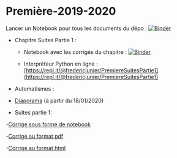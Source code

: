 # Première-2019-2020

Lancer un Notebook pour tous les documents du dépo : [![Binder](https://mybinder.org/badge_logo.svg)](https://mybinder.org/v2/gh/frederic-junier/Premiere/master)

* Chapitre Suites Partie 1 :
  
  - Notebook avec les corrigés du chapitre : [![Binder](https://mybinder.org/badge_logo.svg)](https://mybinder.org/v2/gh/frederic-junier/Premiere/master/?filepath=SuitesPartie1/Premiere_Cours_Suite_Partie1.ipynb)

  - Interpréteur Python en ligne : [https://repl.it/@fredericjunier/PremiereSuitesPartie1](https://repl.it/@fredericjunier/PremiereSuitesPartie1)
  
  
* Automatismes :
 
 - [Diaporama](Automatismes/2019-2020/PremiereAutomatismes-2019-2020.pdf) (à partir du 18/01/2020)
 
 
 * Suites partie 1:
 
  -[Corrigé sous forme de notebook](https://mybinder.org/v2/gh/frederic-junier/Premiere/master/?filepath=SuitesPartie1/Premiere_Cours_Suite_Partie1.ipynb)
  
  -[Corrigé au format pdf](SuitesPartie1/Premiere_Cours_Suite_Partie1.pdf)
  
  -[Corrigé au format html](SuitesPartie1/Premiere_Cours_Suite_Partie1.html)
